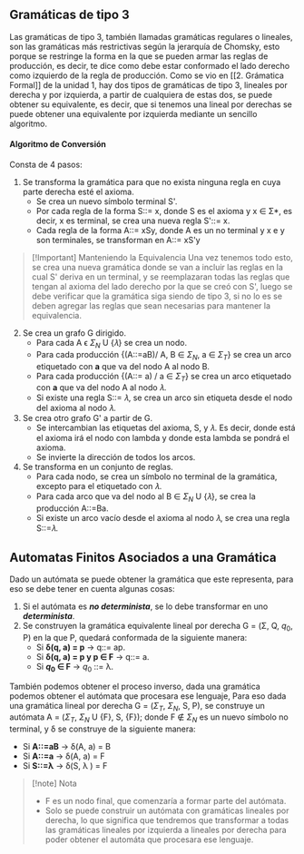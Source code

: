 
## Gramáticas de tipo 3

Las gramáticas de tipo 3, también llamadas gramáticas regulares o lineales, son las gramáticas más restrictivas según la jerarquía de Chomsky, esto porque se restringe la forma en la que se pueden armar las reglas de producción, es decir, te dice como debe estar conformado el lado derecho como izquierdo de la regla de producción.
Como se vio en [[2. Grámatica Formal]] de la unidad 1, hay dos tipos de gramáticas de tipo 3, lineales por derecha y por izquierda, a partir de cualquiera de estas dos, se puede obtener su equivalente, es decir, que si tenemos una lineal por derechas se puede obtener una equivalente por izquierda mediante un sencillo algoritmo.

#### Algoritmo de Conversión

Consta de 4 pasos:

1. Se transforma la gramática para que no exista ninguna regla en cuya parte derecha esté el axioma.
	- Se crea un nuevo símbolo terminal S'.
	- Por cada regla de la forma S::= x, donde S es el axioma y x ∈ Σ*, es decir, x es terminal, se crea una nueva regla S'::= x.
	- Cada regla de la forma A::= xSy, donde A es un no terminal y x e y son terminales, se transforman en A::= xS'y

>[!Important] Manteniendo la Equivalencia
>Una vez tenemos todo esto, se crea una nueva gramática donde se van a incluir las reglas en la cual S' deriva en un terminal, y se reemplazaran todas las reglas que tengan al axioma del lado derecho por la que se creó con S', luego se debe verificar que la gramática siga siendo de tipo 3, si no lo es se deben agregar las reglas que sean necesarias para mantener la equivalencia.

2. Se crea un grafo G dirigido.
	- Para cada A ϵ $Σ_N$ U {𝜆} se crea un nodo.
	- Para cada producción {(A::=aB)/ A, B ∈ $Σ_N$, a ∈ $Σ_T$} se crea un arco etiquetado con **a** que va del nodo A al nodo B.
	- Para cada producción {(A::= a) / a ∈ $Σ_T$} se crea un arco etiquetado con **a** que va del nodo A al nodo 𝜆.
	- Si existe una regla S::= 𝜆, se crea un arco sin etiqueta desde el nodo del axioma al nodo 𝜆.
3. Se crea otro grafo G' a partir de G.
	- Se intercambian las etiquetas del axioma, S, y 𝜆. Es decir, donde está el axioma irá el nodo con lambda y donde esta lambda se pondrá el axioma.
	- Se invierte la dirección de todos los arcos.
4. Se transforma en un conjunto de reglas.
	- Para cada nodo, se crea un símbolo no terminal de la gramática, excepto para el etiquetado con 𝜆.
	- Para cada arco que va del nodo al B ∈ $Σ_N$ U {𝜆}, se crea la producción A::=Ba.
	- Si existe un arco vacío desde el axioma al nodo 𝜆, se crea una regla S::=𝜆.

## Automatas Finitos Asociados a una Gramática

Dado un autómata se puede obtener la gramática que este representa, para eso se debe tener en cuenta algunas cosas:

1. Si el autómata es ***no determinista***, se lo debe transformar en uno ***determinista***.
2. Se construyen la gramática equivalente lineal por derecha G = (Σ, Q, $q_0$, P) en la que P, quedará conformada de la siguiente manera:
	- Si **δ(q, a) = p** -> q::= ap.
	- Si **δ(q, a) = p y p ∈ F** -> q::= a.
	- Si **$q_0$ ∈ F** -> $q_0$ ::= λ.

También podemos obtener el proceso inverso, dada una gramática podemos obtener el autómata que procesara ese lenguaje, Para eso dada una gramática lineal por derecha G = ($Σ_T$, $Σ_N$, S, P), se construye un autómata A = ($Σ_T$, $Σ_N$ U {F}, S, {F}); donde F ∉ $Σ_N$ es un nuevo símbolo no terminal, y δ se construye de la siguiente manera:

- Si **A::=aB** -> δ(A, a) = B
- Si **A::=a** -> δ(A, a) = F
- Si **S::=λ** -> δ(S, λ ) = F

>[!note] Nota
>- F es un nodo final, que comenzaría a formar parte del autómata.
>- Solo se puede construir un autómata con gramáticas lineales por derecha, lo que significa que tendremos que transformar a todas las gramáticas lineales por izquierda a lineales por derecha para poder obtener el automáta que procesara ese lenguaje. 

